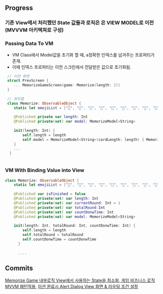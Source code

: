 ## Progress

### 기존 View에서 처리했던 State 값들과 로직은 은 VIEW MODEL로 이전 (MVVVM 아키텍쳐로 구성)

### Passing Data To VM 
- VM Class에서 Model값을 초기화 할 때, a정확한 인덱스를 넘겨주는 프로퍼티가 존재.
- 이때 인덱스 프로퍼티는 이전 스크린에서 전달받은 값으로 초기화됨.
```swift
 // 이전 화면
 struct PrevScreen {
    ... MemorizeGameScreen(game: Memorize(length: 2))
 }
 
 // 뷰모델 
 class Memorize: ObservableObject {
    static let emojiList = ["🍏", "🍎", "🍐", "🍊", "🍋", "🍌", "🍉", "🍇", "🍓", "🍈", "🍒", "🫐", "🍑", "🥭", "🍍"]
    
    @Published private var length: Int
    @Published private(set) var model: MemorizeModel<String>
    
    init(length: Int) {
        self.length = length
        self.model = MemorizeModel<String>(cardLength: length) { Memorize.emojiList[$0] }
    }
    ...
  }
 
```


### VM With Binding Value into View
```swift
class Memorize: ObservableObject {
    static let emojiList = ["🍏", "🍎", "🍐", "🍊", "🍋", "🍌", "🍉", "🍇", "🍓", "🍈", "🍒", "🫐", "🍑", "🥭", "🍍"]
    
    @Published var isFinished = false
    @Published private(set) var length: Int
    @Published private(set) var currentRound: Int = 1
    @Published private(set) var totalRound:Int
    @Published private(set) var countDonwTime: Int
    @Published private(set) var model: MemorizeModel<String>
    
    init(length: Int, totalRound: Int, countDonwTime: Int) {
        self.length = length
        self.totalRound = totalRound
        self.countDonwTime = countDonwTime
      }
      
      ....  
```

## Commits
<a href ="https://github.com/Joo-esc/SwiftUi_MissionBased_AlarmApp_Project/commit/87a5da384d15dba58eb1df7c5b56812df534bab0">
Memorize Game 내부로직 View에서 사용하는 State을 최소화, 게임 비즈니스 로직 MVVM 패턴적용,<a/>

<a href="https://github.com/Joo-esc/SwiftUi_MissionBased_AlarmApp_Project/commit/d193fd6906bae60d1ade732e6737b4d56e4d6970">
미션 완료시 Alert Dialog View 화면 & 라우팅 조건 설정</a>